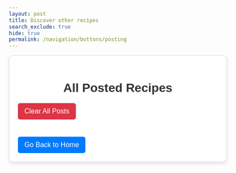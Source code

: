 ```yaml
---
layout: post
title: Discover other recipes
search_exclude: true
hide: true
permalink: /navigation/buttons/posting
---
```


<head>
    <title>Posted Recipes</title>
    <style>
        body {
            font-family: Arial, sans-serif;
            margin: 20px;
            background-color: #fdfdfd;
        }
        .post-container {
            max-width: 800px;
            margin: 0 auto;
            padding: 20px;
            background: #ffffff;
            border: 1px solid #ddd;
            border-radius: 10px;
            box-shadow: 0 4px 8px rgba(0, 0, 0, 0.1);
        }
        .post {
            border-bottom: 1px solid #ddd;
            padding: 10px 0;
        }
        .post:last-child {
            border-bottom: none;
        }
        h1 {
            text-align: center;
            color: #333;
        }
        .back-button {
            display: inline-block;
            margin-top: 20px;
            padding: 10px 15px;
            background-color: #007BFF;
            color: white;
            text-decoration: none;
            border-radius: 5px;
            font-size: 1rem;
        }
        .back-button:hover {
            background-color: #0056b3;
        }
        .clear-all-button {
            display: inline-block;
            margin-bottom: 20px;
            padding: 10px 15px;
            background-color: #dc3545; /* Red for delete */
            color: white;
            text-decoration: none;
            border: none;
            border-radius: 5px;
            font-size: 1rem;
            cursor: pointer;
        }
        .clear-all-button:hover {
            background-color: #a71d2a;
}
    </style>
</head>
<body>
    <div class="post-container">
        <h1>All Posted Recipes</h1>
        <button id="clearAllButton" class="clear-all-button">Clear All Posts</button>
        <div id="postsContainer">
            <!-- Posts will load here -->
        </div>
        <a href="/flocker_frontend/" class="back-button">Go Back to Home</a>
    </div>
    <script>
    // Load posts from localStorage
    const postsContainer = document.getElementById("postsContainer");
    const posts = JSON.parse(localStorage.getItem("posts")) || [];
    // Function to render posts
    function renderPosts() {
        postsContainer.innerHTML = ""; // Clear the container
        // Display each post
        if (posts.length === 0) {
            postsContainer.innerHTML = "<p>No recipes posted yet.</p>";
        } else {
            posts.forEach((post, index) => {
                const postElement = document.createElement("div");
                postElement.classList.add("post");
                postElement.innerHTML = `
                    <p><strong>Name:</strong> ${post.name}</p>
                    <p><strong>Dish:</strong> ${post.dish}</p>
                    <p><strong>Cuisine:</strong> ${post.cuisine}</p>
                    <p><strong>Link:</strong> <a href="${post.link}" target="_blank">${post.link}</a></p>
                    <p><strong>Comments:</strong> ${post.comments}</p>
                    <button class="delete-button" data-index="${index}">Delete</button>
                `;
                postsContainer.appendChild(postElement);
            });
        }
        // Attach delete event listeners
        const deleteButtons = document.querySelectorAll(".delete-button");
        deleteButtons.forEach(button => {
            button.addEventListener("click", function () {
                const index = this.getAttribute("data-index");
                deletePost(index);
            });
        });
    }
    // Function to delete a specific post
    function deletePost(index) {
        posts.splice(index, 1); // Remove the post at the given index
        localStorage.setItem("posts", JSON.stringify(posts)); // Update localStorage
        renderPosts(); // Re-render the posts
    }
    // Clear all posts
    document.getElementById("clearAllButton").addEventListener("click", function () {
        if (confirm("Are you sure you want to delete all posts?")) {
            localStorage.removeItem("posts"); // Remove all posts from localStorage
            posts.length = 0; // Clear the local array
            renderPosts(); // Re-render the posts
        }
    });
    // Render posts initially
    renderPosts();
</script>
</body>